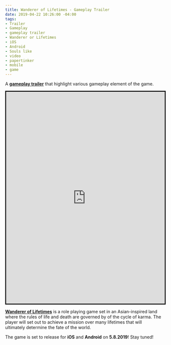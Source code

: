 ```yaml
---
title: Wanderer of Lifetimes - Gameplay Trailer
date: 2019-04-22 10:26:00 -04:00
tags:
- Trailer
- Gameplay
- gameplay trailer
- Wanderer or Lifetimes
- iOS
- Android
- Souls like
- video
- papertinker
- mobile
- game
---
```


A <a href="https://www.youtube.com/watch?v=fQghW-3JD4k"><b>gameplay trailer</b></a> that highlight various gameplay element of the game.

<iframe style="border: 3px solid black;"  width="512" height="683" src="https://www.youtube.com/embed/fQghW-3JD4k?rel=0" frameborder="0" allow="accelerometer; autoplay; encrypted-media; gyroscope; picture-in-picture" allowfullscreen></iframe>

<a href="/games/lifetimes/"><b>Wanderer of Lifetimes</b></a> is a role playing game set in an Asian-inspired land where the rules of life and death are governed by of the cycle of karma. The player will set out to achieve a mission over many lifetimes that will ultimately determine the fate of the world.

The game is set to release for <b>iOS</b> and <b>Android</b> on <b>5.8.2019</b>!
Stay tuned!